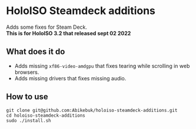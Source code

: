 # HoloISO Steamdeck additions
Adds some fixes for Steam Deck.  
**This is for HoloISO 3.2 that released sept 02 2022**
## What does it do
* Adds missing ``xf86-video-amdgpu`` that fixes tearing while scrolling in web browsers.
* Adds missing drivers that fixes missing audio.

## How to use
```shell
git clone git@github.com:Abikebuk/holoiso-steamdeck-additions.git
cd holoiso-steamdeck-additions
sudo ./install.sh
```